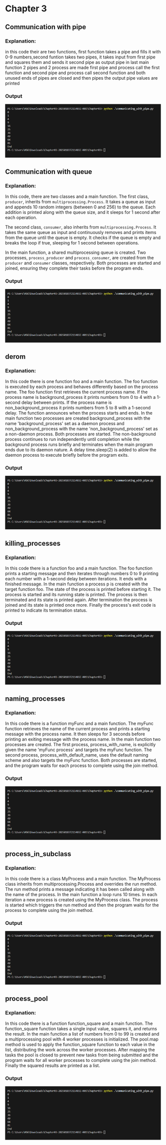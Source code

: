 # Chapter 3

## Communication with pipe
### Explanation:
in this code their are two functions, first function takes a pipe and fills it with 0-9 numbers,second funtion takes two pipes, it takes input from first pipe and squares them and sends it second pipe as output pipe
in last main function 2 pipes and 2 process are made first pipe and process call the first function and second pipe and process call second function and both unused ends of pipes are closed and then pipes the output pipe values are printed

### Output
![Communication with pipe](images/CommunicationWithPipe.PNG "image1")

## Communication with queue
### Explanation:
In this code, there are two classes and a main function. The first class, `producer`, inherits from `multiprocessing.Process`. It takes a queue as input and appends 10 random integers (between 0 and 256) to the queue. Each addition is printed along with the queue size, and it sleeps for 1 second after each operation. 

The second class, `consumer`, also inherits from `multiprocessing.Process`. It takes the same queue as input and continuously removes and prints items from the queue until the queue is empty. It checks if the queue is empty and breaks the loop if true, sleeping for 1 second between operations.

In the main function, a shared multiprocessing queue is created. Two processes, `process_producer` and `process_consumer`, are created from the `producer` and `consumer` classes, respectively. Both processes are started and joined, ensuring they complete their tasks before the program ends.

### Output
![Communication with pipe](Chapter3/images/CommunicationWithPipe.PNG "image1")

## derom
### Explanation:
In this code there is one function foo and a main function. The foo function is executed by each process and behaves differently based on the process name. The foo function first retrieves the current process name. If the process name is background_process it prints numbers from 0 to 4 with a 1-second delay between prints. If the process name is non_background_process it prints numbers from 5 to 8 with a 1-second delay. The function announces when the process starts and ends. In the main function two processes are created background_process with the name 'background_process' set as a daemon process and non_background_process with the name 'non_background_process' set as a non-daemon process. Both processes are started. The non-background process continues to run independently until completion while the background process runs briefly and terminates when the main program ends due to its daemon nature. A delay time.sleep(2) is added to allow the daemon process to execute briefly before the program exits.
### Output
![Communication with pipe](Chapter3/images/CommunicationWithPipe.PNG "image1")


## killing_processes
### Explanation:
In this code there is a function foo and a main function. The foo function prints a starting message and then iterates through numbers 0 to 9 printing each number with a 1-second delay between iterations. It ends with a finished message. In the main function a process p is created with the target function foo. The state of the process is printed before starting it. The process is started and its running state is printed. The process is then terminated and its state is printed again. After termination the process is joined and its state is printed once more. Finally the process's exit code is printed to indicate its termination status.
### Output
![Communication with pipe](Chapter3/images/CommunicationWithPipe.PNG "image1")


## naming_processes
### Explanation:
In this code there is a function myFunc and a main function. The myFunc function retrieves the name of the current process and prints a starting message with the process name. It then sleeps for 3 seconds before printing an exiting message with the process name. In the main function two processes are created. The first process, process_with_name, is explicitly given the name 'myFunc process' and targets the myFunc function. The second process, process_with_default_name, uses the default naming scheme and also targets the myFunc function. Both processes are started, and the program waits for each process to complete using the join method.
### Output
![Communication with pipe](Chapter3/images/CommunicationWithPipe.PNG "image1")


## process_in_subclass
### Explanation:
In this code there is a class MyProcess and a main function. The MyProcess class inherits from multiprocessing.Process and overrides the run method. The run method prints a message indicating it has been called along with the name of the process. In the main function a loop runs 10 times. In each iteration a new process is created using the MyProcess class. The process is started which triggers the run method and then the program waits for the process to complete using the join method.
### Output
![Communication with pipe](Chapter3/images/CommunicationWithPipe.PNG "image1")


## process_pool
### Explanation:
In this code there is a function function_square and a main function. The function_square function takes a single input value, squares it, and returns the result. In the main function a list of numbers from 0 to 99 is created and a multiprocessing pool with 4 worker processes is initialized. The pool.map method is used to apply the function_square function to each value in the list, distributing the work across the worker processes. After mapping the tasks the pool is closed to prevent new tasks from being submitted and the program waits for all worker processes to complete using the join method. Finally the squared results are printed as a list.
### Output
![Communication with pipe](Chapter3/images/CommunicationWithPipe.PNG "image1")
